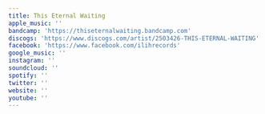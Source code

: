 ```yaml
---
title: This Eternal Waiting
apple_music: ''
bandcamp: 'https://thiseternalwaiting.bandcamp.com'
discogs: 'https://www.discogs.com/artist/2503426-THIS-ETERNAL-WAITING'
facebook: 'https://www.facebook.com/ilihrecords'
google_music: ''
instagram: ''
soundcloud: ''
spotify: ''
twitter: ''
website: ''
youtube: ''
---
```


